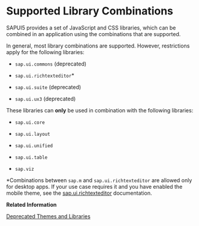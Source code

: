 <!-- loio363cd16eba1f45babe3f661f321a7820 -->

# Supported Library Combinations

SAPUI5 provides a set of JavaScript and CSS libraries, which can be combined in an application using the combinations that are supported.



In general, most library combinations are supported. However, restrictions apply for the following libraries:

-   `sap.ui.commons` \(deprecated\)

-   `sap.ui.richtexteditor`\*

-   `sap.ui.suite` \(deprecated\)

-   `sap.ui.ux3` \(deprecated\)


These libraries can **only** be used in combination with the following libraries:



-   `sap.ui.core`

-   `sap.ui.layout`

-   `sap.ui.unified`

-   `sap.ui.table`

-   `sap.viz`




\*Combinations between `sap.m` and `sap.ui.richtexteditor` are allowed only for desktop apps. If your use case requires it and you have enabled the mobile theme, see the [sap.ui.richtexteditor](../10_More_About_Controls/sap-ui-richtexteditor-d4f3f15.md) documentation.

**Related Information**  


[Deprecated Themes and Libraries](deprecated-themes-and-libraries-a87ca84.md "As SAPUI5 evolves over time, some of the UI controls are replaced by others, or their concepts abandoned entirely. This chapter gives an overview of the most important deprecations at theme and library level. Individual control deprecations and more information about the controls replacing them can be found in the API reference within the Demo Kit.")

